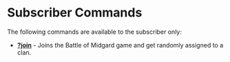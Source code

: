 # Subscriber Commands

The following commands are available to the subscriber only:

-   **[?join](join.md)** - Joins the Battle of Midgard game and get randomly assigned to a clan.

